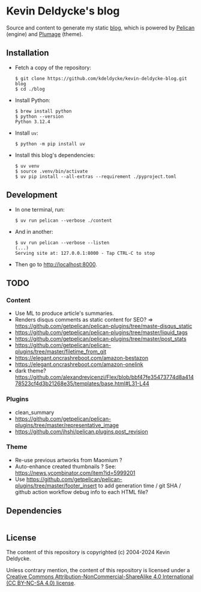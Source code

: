 # Kevin Deldycke's blog

Source and content to generate my static [blog](https://kevin.deldycke.com),
which is powered by [Pelican](https://getpelican.com) (engine) and
[Plumage](https://github.com/kdeldycke/plumage) (theme).

## Installation

- Fetch a copy of the repository:

  ```shell-session
  $ git clone https://github.com/kdeldycke/kevin-deldycke-blog.git blog
  $ cd ./blog
  ```

- Install Python:

  ```shell-session
  $ brew install python
  $ python --version
  Python 3.12.4
  ```

- Install `uv`:

  ```shell-session
  $ python -m pip install uv
  ```

- Install this blog's dependencies:

  ```shell-session
  $ uv venv
  $ source .venv/bin/activate
  $ uv pip install --all-extras --requirement ./pyproject.toml
  ```

## Development

- In one terminal, run:

  ```shell-session
  $ uv run pelican --verbose ./content
  ```

- And in another:

  ```shell-session
  $ uv run pelican --verbose --listen
  (...)
  Serving site at: 127.0.0.1:8000 - Tap CTRL-C to stop
  ```

- Then go to [http://localhost:8000](http://localhost:8000).

## TODO

### Content

- Use ML to produce article's summaries.
- Renders disqus comments as static content for SEO? => https://github.com/getpelican/pelican-plugins/tree/maste-disqus_static
- https://github.com/getpelican/pelican-plugins/tree/master/liquid_tags
- https://github.com/getpelican/pelican-plugins/tree/master/post_stats
- https://github.com/getpelican/pelican-plugins/tree/master/filetime_from_git
- https://elegant.oncrashreboot.com/amazon-bestazon
- https://elegant.oncrashreboot.com/amazon-onelink
- dark theme? https://github.com/alexandrevicenzi/Flex/blob/bbf47fe35473774d8a41478523cf4d3b21268e35/templates/base.html#L31-L44

### Plugins

- clean_summary
- https://github.com/getpelican/pelican-plugins/tree/master/representative_image
- https://github.com/jhshi/pelican.plugins.post_revision

### Theme

- Re-use previous artworks from Maomium ?
- Auto-enhance created thumbnails ? See: https://news.ycombinator.com/item?id=5999201
- Use https://github.com/getpelican/pelican-plugins/tree/master/footer_insert
  to add generation time / git SHA / github action workflow debug info to
  each HTML file?

## Dependencies

```mermaid docs/assets/dependencies.mmd
```

## License

The content of this repository is copyrighted (c) 2004-2024 Kevin Deldycke.

Unless contrary mention, the content of this repository is licensed under a
[Creative Commons Attribution-NonCommercial-ShareAlike 4.0 International (CC
BY-NC-SA 4.0) license](license).
